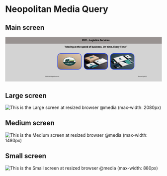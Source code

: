 # Neopolitan Media Query
## Main screen 
![This is the main screen at full page browser](./readmeScreen/mainPage.png)

## Large screen
![This is the Large screen at resized browser @media (max-width: 2080px) ](./readmeScreen/largePage.png)

## Medium screen 
![This is the Medium screen at resized browser @media (max-width: 1480px) ](./readmeScreen/largePage.png)

## Small screen
![This is the Small screen at resized browser @media (max-width: 880px) ](./readmeScreen/largePage.png)